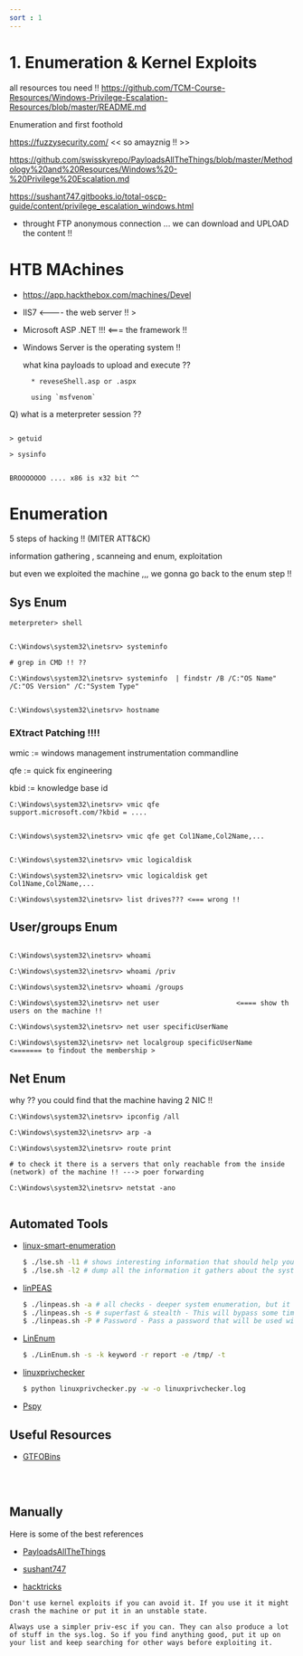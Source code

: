 ```yaml
---
sort : 1
---
```


# 1. Enumeration & Kernel Exploits

all resources tou need !! 
https://github.com/TCM-Course-Resources/Windows-Privilege-Escalation-Resources/blob/master/README.md



Enumeration and first foothold 


https://fuzzysecurity.com/			<< so amayznig !! >>

https://github.com/swisskyrepo/PayloadsAllTheThings/blob/master/Methodology%20and%20Resources/Windows%20-%20Privilege%20Escalation.md

https://sushant747.gitbooks.io/total-oscp-guide/content/privilege_escalation_windows.html
  









* throught FTP anonymous connection ... we can download and UPLOAD the content !!  



# HTB MAchines 
* https://app.hackthebox.com/machines/Devel






- IIS7 <---- the web server !! >
- Microsoft ASP .NET !!! <=== the framework !! 
- Windows Server is the operating system !! 

	what kina payloads to upload and execute ?? 

		* reveseShell.asp or .aspx 

		using `msfvenom`


Q) what is a meterpreter session ??






```meterpreter

> getuid 

> sysinfo 


BROOOOOOO .... x86 is x32 bit ^^ 

```



# Enumeration 

5 steps of hacking !! (MITER ATT&CK)

information gathering , scanneing and enum, exploitation 

but even we exploited the machine ,,, we gonna go back to the enum step !! 




## Sys Enum 
```
meterpreter> shell


C:\Windows\system32\inetsrv> systeminfo 

# grep in CMD !! ??

C:\Windows\system32\inetsrv> systeminfo  | findstr /B /C:"OS Name" /C:"OS Version" /C:"System Type"


C:\Windows\system32\inetsrv> hostname 

```


### EXtract Patching !!!!

wmic := windows management instrumentation commandline 

qfe := quick fix engineering 

kbid := knowledge base id 

```
C:\Windows\system32\inetsrv> vmic qfe	
support.microsoft.com/?kbid = ....


C:\Windows\system32\inetsrv> vmic qfe get Col1Name,Col2Name,... 


C:\Windows\system32\inetsrv> vmic logicaldisk

C:\Windows\system32\inetsrv> vmic logicaldisk get Col1Name,Col2Name,... 
 
C:\Windows\system32\inetsrv> list drives??? <=== wrong !! 
```


## User/groups Enum


```

C:\Windows\system32\inetsrv> whoami

C:\Windows\system32\inetsrv> whoami /priv

C:\Windows\system32\inetsrv> whoami /groups

C:\Windows\system32\inetsrv> net user					<==== show th users on the machine !! 

C:\Windows\system32\inetsrv> net user specificUserName

C:\Windows\system32\inetsrv> net localgroup specificUserName	<======= to findout the membership >

```


## Net Enum

why ?? you could find that the machine having 2 NIC !!  

```
C:\Windows\system32\inetsrv> ipconfig /all

C:\Windows\system32\inetsrv> arp -a

C:\Windows\system32\inetsrv> route print 

# to check it there is a servers that only reachable from the inside (network) of the machine !! ---> poer forwarding

C:\Windows\system32\inetsrv> netstat -ano 


```























## Automated Tools

* [linux-smart-enumeration](https://github.com/diego-treitos/linux-smart-enumeration)
	```bash
	$ ./lse.sh -l1 # shows interesting information that should help you to privesc
	$ ./lse.sh -l2 # dump all the information it gathers about the system
	```
* [linPEAS](https://github.com/carlospolop/PEASS-ng/tree/master/linPEAS)
	```bash
	$ ./linpeas.sh -a # all checks - deeper system enumeration, but it takes longer to complete.
	$ ./linpeas.sh -s # superfast & stealth - This will bypass some time consuming checks. In stealth mode Nothing will be written to the disk.
	$ ./linpeas.sh -P # Password - Pass a password that will be used with sudo -l and bruteforcing other users
	```
* [LinEnum](https://github.com/rebootuser/LinEnum)
	```bash
	$ ./LinEnum.sh -s -k keyword -r report -e /tmp/ -t
	```
* [linuxprivchecker](https://github.com/sleventyeleven/linuxprivchecker)
	```bash
	$ python linuxprivchecker.py -w -o linuxprivchecker.log
	```
* [Pspy](https://github.com/DominicBreuker/pspy)


## Useful Resources

* [GTFOBins](https://gtfobins.github.io/)

<br><br>

## Manually

Here is some of the best references

* [PayloadsAllTheThings](https://github.com/swisskyrepo/PayloadsAllTheThings/blob/master/Methodology%20and%20Resources/Linux%20-%20Privilege%20Escalation.md)

* [sushant747](https://sushant747.gitbooks.io/total-oscp-guide/content/privilege_escalation_-_linux.html)

* [hacktricks](https://book.hacktricks.xyz/linux-hardening/linux-privilege-escalation-checklist)


```warning
Don't use kernel exploits if you can avoid it. If you use it it might crash the machine or put it in an unstable state. 

Always use a simpler priv-esc if you can. They can also produce a lot of stuff in the sys.log. So if you find anything good, put it up on your list and keep searching for other ways before exploiting it.
```